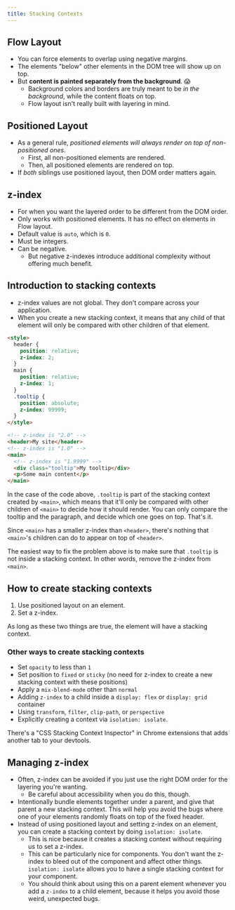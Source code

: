 ```yaml
---
title: Stacking Contexts
---
```


## Flow Layout

- You can force elements to overlap using negative margins.
- The elements "below" other elements in the DOM tree will show up on top.
- But **content is painted separately from the background**. 😱
  - Background colors and borders are truly meant to be _in the background_, while the content floats on top.
  - Flow layout isn't really built with layering in mind.

## Positioned Layout

- As a general rule, _positioned elements will always render on top of non-positioned ones_.
  - First, all non-positioned elements are rendered.
  - Then, all positioned elements are rendered on top.
- If _both_ siblings use positioned layout, then DOM order matters again.

## z-index

- For when you want the layered order to be different from the DOM order.
- Only works with positioned elements. It has no effect on elements in Flow layout.
- Default value is `auto`, which is `0`.
- Must be integers.
- Can be negative.
  - But negative z-indexes introduce additional complexity without offering much benefit.

## Introduction to stacking contexts

- z-index values are not global. They don't compare across your application.
- When you create a new stacking context, it means that any child of that element will only be compared with other children of that element.

```html
<style>
  header {
    position: relative;
    z-index: 2;
  }
  main {
    position: relative;
    z-index: 1;
  }
  .tooltip {
    position: absolute;
    z-index: 99999;
  }
</style>

<!-- z-index is "2.0" -->
<header>My site</header>
<!-- z-index is "1.0" -->
<main>
  <!-- z-index is "1.9999" -->
  <div class="tooltip">My tooltip</div>
  <p>Some main content</p>
</main>
```

In the case of the code above, `.tooltip` is part of the stacking context created by `<main>`, which means that it'll only be compared with other children of `<main>` to decide how it should render. You can only compare the tooltip and the paragraph, and decide which one goes on top. That's it.

Since `<main>` has a smaller z-index than `<header>`, there's nothing that `<main>`'s children can do to appear on top of `<header>`.

The easiest way to fix the problem above is to make sure that `.tooltip` is not inside a stacking context. In other words, remove the z-index from `<main>`.

## How to create stacking contexts

1. Use positioned layout on an element.
2. Set a z-index.

As long as these two things are true, the element will have a stacking context.

### Other ways to create stacking contexts

- Set `opacity` to less than `1`
- Set position to `fixed` or `sticky` (no need for z-index to create a new stacking context with these positions)
- Apply a `mix-blend-mode` other than `normal`
- Adding `z-index` to a child inside a `display: flex` or `display: grid` container
- Using `transform`, `filter`, `clip-path`, or `perspective`
- Explicitly creating a context via `isolation: isolate`.

There's a "CSS Stacking Context Inspector" in Chrome extensions that adds another tab to your devtools.

## Managing z-index

- Often, z-index can be avoided if you just use the right DOM order for the layering you're wanting.
  - Be careful about accessibility when you do this, though.
- Intentionally bundle elements together under a parent, and give that parent a new stacking context. This will help you avoid the bugs where one of your elements randomly floats on top of the fixed header.
- Instead of using positioned layout and setting z-index on an element, you can create a stacking context by doing `isolation: isolate`.
  - This is nice because it creates a stacking context without requiring us to set a z-index.
  - This can be particularly nice for components. You don't want the z-index to bleed out of the component and affect other things. `isolation: isolate` allows you to have a single stacking context for your component.
  - You should think about using this on a parent element whenever you add a `z-index` to a child element, because it helps you avoid those weird, unexpected bugs.
